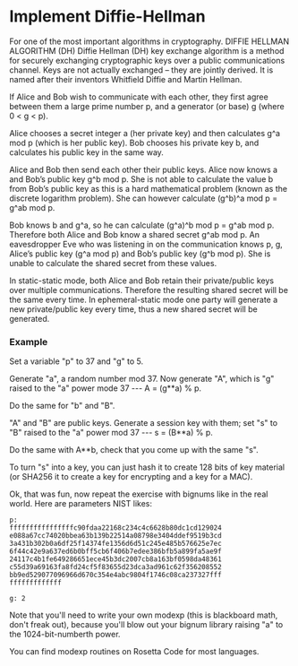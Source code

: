 # Implement Diffie-Hellman

For one of the most important algorithms in cryptography.
DIFFIE HELLMAN ALGORITHM (DH) Diffie Hellman (DH) key exchange algorithm is a method for securely exchanging cryptographic keys over a public communications channel. Keys are not actually exchanged – they are jointly derived. It is named after their inventors Whitfield Diffie and Martin Hellman.

If Alice and Bob wish to communicate with each other, they first agree between them a large prime number p, and a generator (or base) g (where 0 < g < p).

Alice chooses a secret integer a (her private key) and then calculates g^a mod p (which is her public key). Bob chooses his private key b, and calculates his public key in the same way.

Alice and Bob then send each other their public keys. Alice now knows a and Bob’s public key g^b mod p. She is not able to calculate the value b from Bob’s public key as this is a hard mathematical problem (known as the discrete logarithm problem). She can however calculate (g^b)^a mod p = g^ab mod p.

Bob knows b and g^a, so he can calculate (g^a)^b mod p = g^ab mod p. Therefore both Alice and Bob know a shared secret g^ab mod p. An eavesdropper Eve who was listening in on the communication knows p, g, Alice’s public key (g^a mod p) and Bob’s public key (g^b mod p). She is unable to calculate the shared secret from these values.

In static-static mode, both Alice and Bob retain their private/public keys over multiple communications. Therefore the resulting shared secret will be the same every time. In ephemeral-static mode one party will generate a new private/public key every time, thus a new shared secret will be generated.

### Example

Set a variable "p" to 37 and "g" to 5.

Generate "a", a random number mod 37. Now generate "A", which is "g" raised to the "a" power mode 37 --- A = (g\*\*a) % p.

Do the same for "b" and "B".

"A" and "B" are public keys. Generate a session key with them; set "s" to "B" raised to the "a" power mod 37 --- s = (B\*\*a) % p.

Do the same with A\*\*b, check that you come up with the same "s".

To turn "s" into a key, you can just hash it to create 128 bits of key material (or SHA256 it to create a key for encrypting and a key for a MAC).

Ok, that was fun, now repeat the exercise with bignums like in the real world. Here are parameters NIST likes:

```
p:
ffffffffffffffffc90fdaa22168c234c4c6628b80dc1cd129024
e088a67cc74020bbea63b139b22514a08798e3404ddef9519b3cd
3a431b302b0a6df25f14374fe1356d6d51c245e485b576625e7ec
6f44c42e9a637ed6b0bff5cb6f406b7edee386bfb5a899fa5ae9f
24117c4b1fe649286651ece45b3dc2007cb8a163bf0598da48361
c55d39a69163fa8fd24cf5f83655d23dca3ad961c62f356208552
bb9ed529077096966d670c354e4abc9804f1746c08ca237327fff
fffffffffffff

g: 2

```

Note that you'll need to write your own modexp (this is blackboard math, don't freak out), because you'll blow out your bignum library raising "a" to the 1024-bit-numberth power.

You can find modexp routines on Rosetta Code for most languages.

